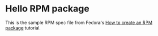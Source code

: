 # Hello RPM package

This is the sample RPM spec file from Fedora's [How to create an RPM
package][howto] tutorial.

[howto]: https://fedoraproject.org/wiki/How_to_create_a_GNU_Hello_RPM_package
